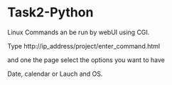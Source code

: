 # Task2-Python
Linux Commands an be run by webUI using CGI.

Type 
http://ip_address/project/enter_command.html

and one the page select the options you want to have

Date, calendar or Lauch and OS.
